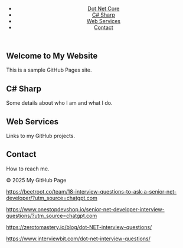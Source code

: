 
<!DOCTYPE html>
<html lang="en">
<head>
  <meta charset="UTF-8"> 
  <link rel="stylesheet" href="styles.css">
</head>
<body>
  <header>
    <nav>
      <ul class="navbar">
        <li><a href="#core">Dot Net Core</a></li>
        <li><a href="#csharp">C# Sharp</a></li>
        <li><a href="#services">Web Services</a></li>
        <li><a href="#contact">Contact</a></li>
      </ul>
    </nav>
  </header>

  <section id="core">
    <h1>Welcome to My Website</h1>
    <p>This is a sample GitHub Pages site.</p>
  </section>

  <section id="csharp">
    <h2>C# Sharp</h2>
    <p>Some details about who I am and what I do.</p>
  </section>

  <section id="services">
    <h2>Web Services</h2>
    <p>Links to my GitHub projects.</p>
  </section>

  <section id="contact">
    <h2>Contact</h2>
    <p>How to reach me.</p>
  </section>

  <footer>
    <p>&copy; 2025 My GitHub Page</p>
  </footer>
</body>
</html>

https://beetroot.co/team/18-interview-questions-to-ask-a-senior-net-developer/?utm_source=chatgpt.com

https://www.onestopdevshop.io/senior-net-developer-interview-questions/?utm_source=chatgpt.com

https://zerotomastery.io/blog/dot-NET-interview-questions/

https://www.interviewbit.com/dot-net-interview-questions/
